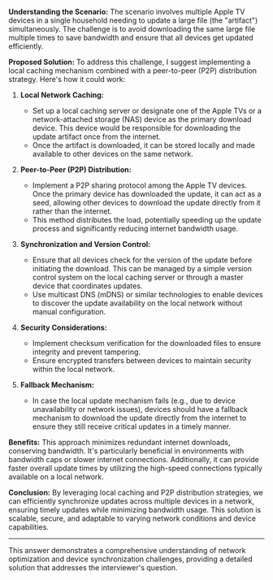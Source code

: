 
**Understanding the Scenario:** The scenario involves multiple Apple TV devices in a single household needing to update a large file (the "artifact") simultaneously. The challenge is to avoid downloading the same large file multiple times to save bandwidth and ensure that all devices get updated efficiently.

**Proposed Solution:** To address this challenge, I suggest implementing a local caching mechanism combined with a peer-to-peer (P2P) distribution strategy. Here's how it could work:

1.  **Local Network Caching:**
    
    -   Set up a local caching server or designate one of the Apple TVs or a network-attached storage (NAS) device as the primary download device. This device would be responsible for downloading the update artifact once from the internet.
    -   Once the artifact is downloaded, it can be stored locally and made available to other devices on the same network.
2.  **Peer-to-Peer (P2P) Distribution:**
    
    -   Implement a P2P sharing protocol among the Apple TV devices. Once the primary device has downloaded the update, it can act as a seed, allowing other devices to download the update directly from it rather than the internet.
    -   This method distributes the load, potentially speeding up the update process and significantly reducing internet bandwidth usage.
3.  **Synchronization and Version Control:**
    
    -   Ensure that all devices check for the version of the update before initiating the download. This can be managed by a simple version control system on the local caching server or through a master device that coordinates updates.
    -   Use multicast DNS (mDNS) or similar technologies to enable devices to discover the update availability on the local network without manual configuration.
4.  **Security Considerations:**
    
    -   Implement checksum verification for the downloaded files to ensure integrity and prevent tampering.
    -   Ensure encrypted transfers between devices to maintain security within the local network.
5.  **Fallback Mechanism:**
    
    -   In case the local update mechanism fails (e.g., due to device unavailability or network issues), devices should have a fallback mechanism to download the update directly from the internet to ensure they still receive critical updates in a timely manner.

**Benefits:** This approach minimizes redundant internet downloads, conserving bandwidth. It's particularly beneficial in environments with bandwidth caps or slower internet connections. Additionally, it can provide faster overall update times by utilizing the high-speed connections typically available on a local network.

**Conclusion:** By leveraging local caching and P2P distribution strategies, we can efficiently synchronize updates across multiple devices in a network, ensuring timely updates while minimizing bandwidth usage. This solution is scalable, secure, and adaptable to varying network conditions and device capabilities.

----------

This answer demonstrates a comprehensive understanding of network optimization and device synchronization challenges, providing a detailed solution that addresses the interviewer's question.